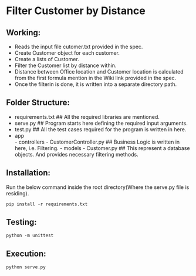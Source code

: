 # Filter Customer by Distance

## Working:
- Reads the input file cutomer.txt provided in the spec.
- Create Customer object for each customer.
- Create a lists of Customer.
- Filter the Customer list by distance within.
- Distance between Office location and Customer location is calculated from the first formula mention in the Wiki link provided in the spec.
- Once the filterin is done, it is written into a separate directory path.


## Folder Structure:
- requirements.txt  ## All the required libraries are mentioned.
- serve.py          ## Program starts here defining the required input arguments.
- test.py           ## All the test cases required for the program is written in here.
- app       
      - controllers
            - CustomerController.py  ## Business Logic is written in here, i.e. Filtering.
      - models
            - Customer.py            ## This represent a database objects. And provides necessary filtering methods.


## Installation:
Run the below command inside the root directory(Where the serve.py file is residing).
```
pip install -r requirements.txt
```

## Testing:
```
python -m unittest
```

## Execution:
```
python serve.py
```